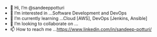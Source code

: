 - 👋 Hi, I’m @sandeeppotturi
- 👀 I’m interested in ...Software Development and DevOps
- 🌱 I’m currently learning ...Cloud [AWS], DevOps [Jenkins, Ansible]
- 💞️ I’m looking to collaborate on ...
- 📫 How to reach me ...https://www.linkedin.com/in/sandeep-potturi/

<!---
sandeeppotturi/sandeeppotturi is a ✨ special ✨ repository because its `README.md` (this file) appears on your GitHub profile.
You can click the Preview link to take a look at your changes.
--->
